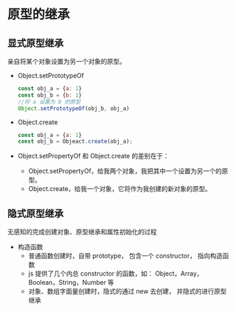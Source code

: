 # 原型的继承

## 显式原型继承

亲自将某个对象设置为另一个对象的原型。

- Object.setPrototypeOf

    ```js
    const obj_a = {a: 1}
    const obj_b = {b: 1}
    //将 a 设置为 b 的原型
    Object.setPrototypeOf(obj_b, obj_a) 
    ```

- Object.create

    ```js
    const obj_a = {a: 1}
    const obj_b = Objeact.create(obj_a);
    ```

- Object.setPropertyOf 和 Object.create 的差别在于：
  - Object.setPropertyOf，给我两个对象，我把其中一个设置为另一个的原型。
  - Object.create，给我一个对象，它将作为我创建的新对象的原型。

## 隐式原型继承

无感知的完成创建对象、原型继承和属性初始化的过程

- 构造函数
  - 普通函数创建时，自带 prototype， 包含一个 constructor， 指向构造函数
  - js 提供了几个内总 constructor 的函数，如： Object，Array，Boolean，String，Number 等
  - 对象、数组字面量创建时，隐式的通过 new 去创建， 并隐式的进行原型继承